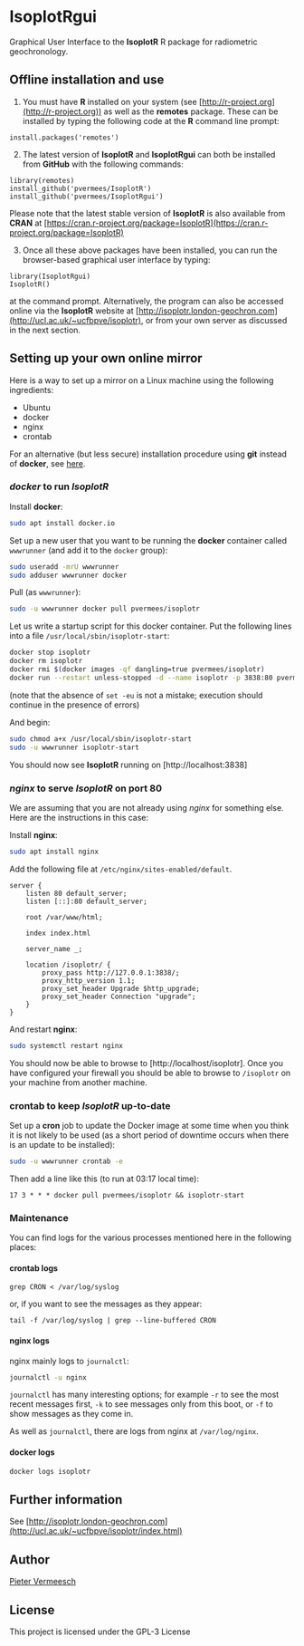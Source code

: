 # IsoplotRgui

Graphical User Interface to the **IsoplotR** R package for radiometric
geochronology.

## Offline installation and use

1. You must have **R** installed on your system (see [http://r-project.org](http://r-project.org)) as well as the **remotes** package. These can be installed by typing the following code at the **R** command line prompt:

```
install.packages('remotes')
```

2. The latest version of **IsoplotR** and **IsoplotRgui** can both be installed from **GitHub** with the following commands:

```
library(remotes)
install_github('pvermees/IsoplotR')
install_github('pvermees/IsoplotRgui')
```

Please note that the latest stable version of **IsoplotR** is also
available from **CRAN** at
[https://cran.r-project.org/package=IsoplotR](https://cran.r-project.org/package=IsoplotR)

3. Once all these above packages have been installed, you can run the
browser-based graphical user interface by typing:


```
library(IsoplotRgui)
IsoplotR()
```

at the command prompt. Alternatively, the program can also be accessed
online via the **IsoplotR** website at
[http://isoplotr.london-geochron.com](http://ucl.ac.uk/~ucfbpve/isoplotr),
or from your own server as discussed in the next section.

## Setting up your own online mirror

Here is a way to set up a mirror on a Linux machine using the
following ingredients:

- Ubuntu
- docker
- nginx
- crontab

For an alternative (but less secure) installation procedure using
**git** instead of **docker**, see [here](gitmirror.md).

### *docker* to run *IsoplotR*

Install **docker**:

```sh
sudo apt install docker.io
```

Set up a new user that you want to be running the **docker** container
called `wwwrunner` (and add it to the `docker` group):

```sh
sudo useradd -mrU wwwrunner
sudo adduser wwwrunner docker
```

Pull (as `wwwrunner`):

```sh
sudo -u wwwrunner docker pull pvermees/isoplotr
```

Let us write a startup script for this docker container. Put the
following lines into a file `/usr/local/sbin/isoplotr-start`:

```sh
docker stop isoplotr
docker rm isoplotr
docker rmi $(docker images -qf dangling=true pvermees/isoplotr)
docker run --restart unless-stopped -d --name isoplotr -p 3838:80 pvermees/isoplotr
```

(note that the absence of `set -eu` is not a mistake;
execution should continue in the presence of errors)

And begin:

```sh
sudo chmod a+x /usr/local/sbin/isoplotr-start
sudo -u wwwrunner isoplotr-start
```

You should now see **IsoplotR** running on [http://localhost:3838]

### *nginx* to serve *IsoplotR* on port 80

We are assuming that you are not already using *nginx* for
something else. Here are the instructions in this case:

Install **nginx**:

```sh
sudo apt install nginx
```

Add the following file at `/etc/nginx/sites-enabled/default`.

```
server {
    listen 80 default_server;
    listen [::]:80 default_server;

    root /var/www/html;

    index index.html

    server_name _;

    location /isoplotr/ {
        proxy_pass http://127.0.0.1:3838/;
		proxy_http_version 1.1;
		proxy_set_header Upgrade $http_upgrade;
		proxy_set_header Connection "upgrade";
    }
}
```

And restart **nginx**:

```sh
sudo systemctl restart nginx
```

You should now be able to browse to [http://localhost/isoplotr].
Once you have configured your firewall you should be able
to browse to `/isoplotr` on your machine from another machine.

### crontab to keep *IsoplotR* up-to-date

Set up a **cron** job to update the Docker image at some time when you
think it is not likely to be used (as a short period of downtime
occurs when there is an update to be installed):

```sh
sudo -u wwwrunner crontab -e
```

Then add a line like this (to run at 03:17 local time):

```
17 3 * * * docker pull pvermees/isoplotr && isoplotr-start
```

### Maintenance

You can find logs for the various processes mentioned here in the
following places:

#### crontab logs

```
grep CRON < /var/log/syslog
```

or, if you want to see the messages as they appear:

```
tail -f /var/log/syslog | grep --line-buffered CRON
```

#### nginx logs

nginx mainly logs to `journalctl`:

```sh
journalctl -u nginx
```

`journalctl` has many interesting options; for example `-r` to see
the most recent messages first, `-k` to see messages only from this
boot, or `-f` to show messages as they come in.

As well as `journalctl`, there are logs from nginx at `/var/log/nginx`.

#### docker logs

```sh
docker logs isoplotr
```

## Further information

See [http://isoplotr.london-geochron.com](http://ucl.ac.uk/~ucfbpve/isoplotr/index.html)

## Author

[Pieter Vermeesch](http://ucl.ac.uk/~ucfbpve/index.html)

## License

This project is licensed under the GPL-3 License
